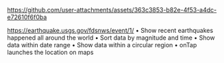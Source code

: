 


https://github.com/user-attachments/assets/363c3853-b82e-4f53-a4dc-e72610f6f0ba

https://earthquake.usgs.gov/fdsnws/event/1/
• Show recent earthquakes happened all around the world
• Sort data by magnitude and time
• Show data within date range
• Show data within a circular region
• onTap launches the location on maps
